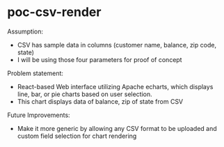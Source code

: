# poc-csv-render

Assumption:
- CSV has sample data in columns (customer name, balance, zip code, state) 
- I will be using those four parameters for proof of concept

Problem statement:
- React-based Web interface utilizing Apache echarts, which displays line, bar, or pie charts based on user selection.
- This chart displays data of balance, zip of state from CSV

Future Improvements:
- Make it more generic by allowing any CSV format to be uploaded and custom field selection for chart rendering